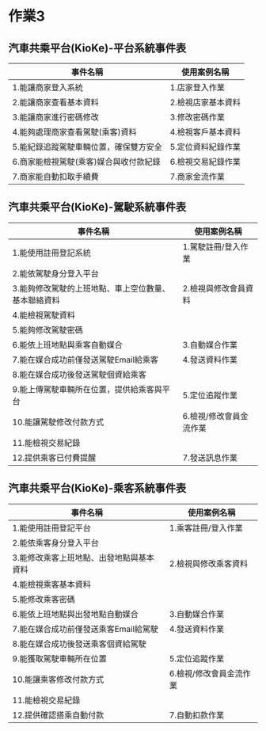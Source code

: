 # 作業3

## 汽車共乘平台(KioKe)-平台系統事件表

| 事件名稱 | 使用案例名稱 |
| -- | -- |
| 1.能讓商家登入系統 | 1.店家登入作業 |
| 2.能讓商家查看基本資料 | 2.檢視店家基本資料 |
| 3.能讓商家進行密碼修改 | 3.修改密碼作業 |
| 4.能夠處理商家查看駕駛(乘客)資料 | 4.檢視客戶基本資料 |
| 5.能紀錄追蹤駕駛車輛位置，確保雙方安全 | 5.定位資料紀錄作業 |
| 6.商家能檢視駕駛(乘客)媒合與收付款紀錄 | 6.檢視交易紀錄作業 |
| 7.商家能自動扣取手續費 | 7.商家金流作業 |

## 汽車共乘平台(KioKe)-駕駛系統事件表

| 事件名稱 | 使用案例名稱 |
| -- | -- |
| 1.能使用註冊登記系統 | 1.駕駛註冊/登入作業 |
| 2.能依駕駛身分登入平台 |  |
| 3.能夠修改駕駛的上班地點、車上空位數量、基本聯絡資料 | 2.檢視與修改會員資料 |
| 4.能檢視駕駛資料 |  |
| 5.能夠修改駕駛密碼 |  |
| 6.能依上班地點與乘客自動媒合 | 3.自動媒合作業 |
| 7.能在媒合成功前僅發送駕駛Email給乘客 | 4.發送資料作業 |
| 8.能在媒合成功後發送駕駛個資給乘客 |  |
| 9.能上傳駕駛車輛所在位置，提供給乘客與平台 | 5.定位追蹤作業 |
| 10.能讓駕駛修改付款方式 | 6.檢視/修改會員金流作業 |
| 11.能檢視交易紀錄 |  |
| 12.提供乘客已付費提醒 | 7.發送訊息作業 |

## 汽車共乘平台(KioKe)-乘客系統事件表

| 事件名稱 | 使用案例名稱 |
| -- | -- |
| 1.能使用註冊登記平台 | 1.乘客註冊/登入作業 |
| 2.能依乘客身分登入平台 |  |
| 3.能修改乘客上班地點、出發地點與基本資料 | 2.檢視與修改乘客資料 |
| 4.能檢視乘客基本資料 |  |
| 5.能修改乘客密碼 |  |
| 6.能依上班地點與出發地點自動媒合 | 3.自動媒合作業 |
| 7.能在媒合成功前僅發送乘客Email給駕駛 | 4.發送資料作業 |
| 8.能在媒合成功後發送乘客個資給駕駛 |  |
| 9.能獲取駕駛車輛所在位置 | 5.定位追蹤作業 |
| 10.能讓乘客修改付款方式 | 6.檢視/修改會員金流作業 |
| 11.能檢視交易紀錄 |  |
| 12.提供確認搭乘自動付款 | 7.自動扣款作業 |
